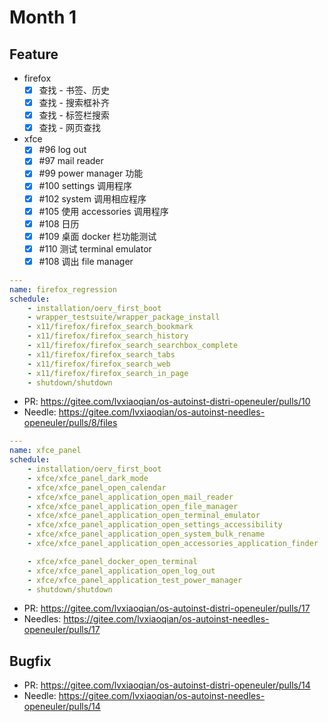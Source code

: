 # Month 1

## Feature

- firefox
  - [x] 查找 - 书签、历史
  - [x] 查找 - 搜索框补齐
  - [x] 查找 - 标签栏搜索
  - [x] 查找 - 网页查找
- xfce
  - [x] #96 log out
  - [x] #97 mail reader
  - [x] #99 power manager 功能
  - [x] #100 settings 调用程序
  - [x] #102 system 调用相应程序
  - [x] #105 使用 accessories 调用程序
  - [x] #108 日历
  - [x] #109 桌面 docker 栏功能测试
  - [x] #110 测试 terminal emulator
  - [x] #108 调出 file manager

```yaml
---
name: firefox_regression
schedule:
    - installation/oerv_first_boot
    - wrapper_testsuite/wrapper_package_install
    - x11/firefox/firefox_search_bookmark
    - x11/firefox/firefox_search_history
    - x11/firefox/firefox_search_searchbox_complete
    - x11/firefox/firefox_search_tabs
    - x11/firefox/firefox_search_web
    - x11/firefox/firefox_search_in_page
    - shutdown/shutdown
```

- PR: <https://gitee.com/lvxiaoqian/os-autoinst-distri-openeuler/pulls/10>
- Needle: <https://gitee.com/lvxiaoqian/os-autoinst-needles-openeuler/pulls/8/files>

```yaml
---
name: xfce_panel
schedule:
    - installation/oerv_first_boot
    - xfce/xfce_panel_dark_mode
    - xfce/xfce_panel_open_calendar
    - xfce/xfce_panel_application_open_mail_reader
    - xfce/xfce_panel_application_open_file_manager
    - xfce/xfce_panel_application_open_terminal_emulator
    - xfce/xfce_panel_application_open_settings_accessibility
    - xfce/xfce_panel_application_open_system_bulk_rename
    - xfce/xfce_panel_application_open_accessories_application_finder

    - xfce/xfce_panel_docker_open_terminal
    - xfce/xfce_panel_application_open_log_out
    - xfce/xfce_panel_application_test_power_manager
    - shutdown/shutdown
```

- PR: <https://gitee.com/lvxiaoqian/os-autoinst-distri-openeuler/pulls/17>
- Needles: <https://gitee.com/lvxiaoqian/os-autoinst-needles-openeuler/pulls/17>

## Bugfix

- PR: <https://gitee.com/lvxiaoqian/os-autoinst-distri-openeuler/pulls/14>
- Needle: <https://gitee.com/lvxiaoqian/os-autoinst-needles-openeuler/pulls/14>

